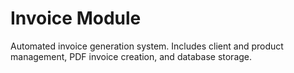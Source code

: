 # Invoice Module

Automated invoice generation system. Includes client and product management, PDF invoice creation, and database storage.

